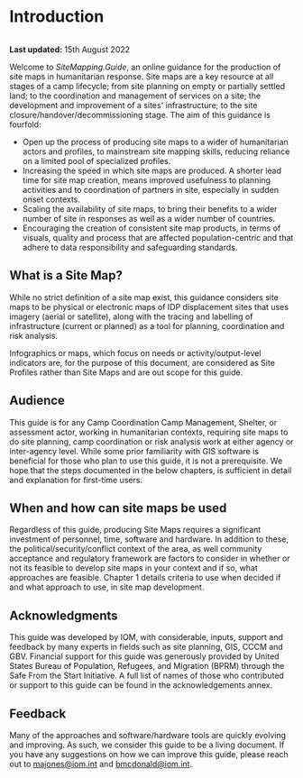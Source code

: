 # Introduction
```{warning} This guidance is in draft-stage, much of the content is missing and its structure may be subject to change.
```

**Last updated:** 15th August 2022

Welcome to *SiteMapping.Guide*, an online guidance for the production of site maps in humanitarian response. Site maps are a key resource at all stages of a camp lifecycle; from site planning on empty or partially settled land; to the coordination and management of services on a site; the development and improvement of a sites' infrastructure; to the site closure/handover/decommissioning stage. The aim of this guidance is fourfold:
- Open up the process of producing site maps to a wider of humanitarian actors and profiles, to mainstream site mapping skills, reducing reliance on a limited pool of specialized profiles.
- Increasing the speed in which site maps are produced. A shorter lead time for site map creation, means improved usefulness to planning activities and to coordination of partners in site, especially in sudden onset contexts.
- Scaling the availability of site maps, to bring their benefits to a wider number of site in responses as well as a wider number of countries.
- Encouraging the creation of consistent site map products, in terms of visuals, quality and process that are affected population-centric and that adhere to data responsibility and safeguarding standards.

## What is a Site Map?
While no strict definition of a site map exist, this guidance considers site maps to be physical or electronic maps of IDP displacement sites that uses imagery (aerial or satellite), along with the tracing and labelling of infrastructure (current or planned) as a tool for planning, coordination and risk analysis.

Infographics or maps, which focus on needs or activity/output-level indicators are, for the purpose of this document, are considered as Site Profiles rather than Site Maps and are out scope for this guide.

## Audience
This guide is for any Camp Coordination Camp Management, Shelter, or assessment actor, working in humanitarian contexts, requiring site maps to do site planning, camp coordination or risk analysis work at either agency or inter-agency level. While some prior familiarity with GIS software is beneficial for those who plan to use this guide, it is not a prerequisite. We hope that the steps documented in the below chapters, is sufficient in detail and explanation for first-time users.

## When and how can site maps be used
Regardless of this guide, producing Site Maps requires a significant investment of personnel, time, software and hardware. In addition to these, the political/security/conflict context of the area, as well community acceptance and regulatory framework are factors to consider in whether or not its feasible to develop site maps in your context and if so, what approaches are feasible. Chapter 1 details criteria to use when decided if and what approach to use, in site map development.

## Acknowledgments
This guide was developed by IOM, with considerable, inputs, support and feedback by many experts in fields such as site planning, GIS, CCCM and GBV. Financial support for this guide was generously provided by United States Bureau of Population, Refugees, and Migration (BPRM) through the Safe From the Start Initiative. A full list of names of those who contributed or support to this guide can be found in the acknowledgements annex.

## Feedback
Many of the approaches and software/hardware tools are quickly evolving and improving. As such, we consider this guide to be a living document. If you have any suggestions on how we can improve this guide, please reach out to majones@iom.int and bmcdonald@iom.int.
